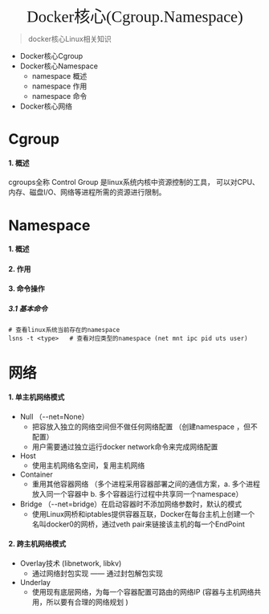 <div align=center><font face="黑体" size=6>Docker核心(Cgroup.Namespace)</font></div>

> docker核心Linux相关知识

* Docker核心Cgroup
* Docker核心Namespace
  * namespace 概述
  * namespace 作用
  * namespace 命令
* Docker核心网络



# Cgroup

#### 1. 概述

cgroups全称 Control Group 是linux系统内核中资源控制的工具， 可以对CPU、内存、磁盘I/O、网络等进程所需的资源进行限制。



# Namespace

#### 1. 概述



#### 2. 作用

#### 3. 命令操作

##### 3.1 基本命令

```shell
# 查看linux系统当前存在的namespace 
lsns -t <type>   # 查看对应类型的namespace (net mnt ipc pid uts user)
```



# 网络

#### 1. 单主机网络模式

* Null （--net=None）  
  * 把容放入独立的网络空间但不做任何网络配置 （创建namespace ，但不配置）
  * 用户需要通过独立运行docker network命令来完成网络配置
* Host
  * 使用主机网络名空间，复用主机网络
* Container
  * 重用其他容器网络 （多个进程采用容器部署之间的通信方案，a. 多个进程放入同一个容器中 b. 多个容器运行过程中共享同一个namespace）
* Bridge （--net=bridge）在启动容器时不添加网络参数时，默认的模式
  * 使用Linux网桥和iptables提供容器互联，Docker在每台主机上创建一个名叫docker0的网桥，通过veth pair来链接该主机的每一个EndPoint

#### 2. 跨主机网络模式

* Overlay技术 (libnetwork, libkv)
  * 通过网络封包实现 —— 通过封包解包实现
* Underlay
  * 使用现有底层网络，为每一个容器配置可路由的网络IP (容器与主机网络共用，所以要有合理的网络规划 )
